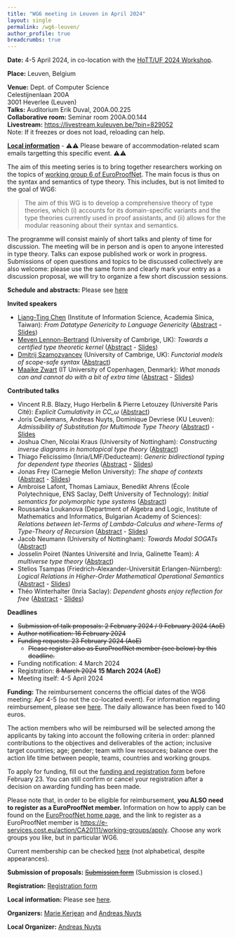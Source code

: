 ```yaml
---
title: "WG6 meeting in Leuven in April 2024"
layout: single
permalink: /wg6-leuven/
author_profile: true
breadcrumbs: true
---
```


**Date:** 4-5 April 2024, in co-location with the [HoTT/UF 2024 Workshop](https://hott-uf.github.io/2024/).

**Place:** Leuven, Belgium

**Venue:** Dept. of Computer Science <br/>
Celestijnenlaan 200A <br/>
3001 Heverlee (Leuven) <br/>
**Talks:** Auditorium Erik Duval, 200A.00.225 <br/>
**Collaborative room:** Seminar room 200A.00.144 <br/>
**Livestream:** <https://livestream.kuleuven.be/?pin=829052> <br/>
Note: If it freezes or does not load, reloading can help.

**[Local information](https://anuyts.github.io/2024/venue.html)** - ⚠️⚠️ Please beware of accommodation-related scam emails targetting this specific event. ⚠️⚠️

The aim of this meeting series is to bring together researchers working on the topics of [working group 6 of EuroProofNet](https://europroofnet.github.io/wg6/). The main focus is thus on the syntax and semantics of type theory.
This includes, but is not limited to the goal of WG6:

> The aim of this WG is to develop a comprehensive theory of type theories, which (i) accounts for its domain-specific variants and the type theories currently used in proof assistants, and (ii) allows for the modular reasoning about their syntax and semantics.

The programme will consist mainly of short talks and plenty of time
for discussion. The meeting will be in person and is open to anyone
interested in type theory. Talks can expose published work or work in
progress. Submissions of open questions and topics to be discussed
collectively are also welcome: please use the same form and clearly mark your
entry as a discussion proposal, we will try to organize a few short discussion sessions.

**Schedule and abstracts:** Please see [here](programme)

**Invited speakers**

- [Liang-Ting Chen](https://l-tchen.github.io/) (Institute of Information Science, Academia Sinica, Taiwan): *From Datatype Genericity to Language Genericity* ([Abstract](programme#ltchen) - [Slides](./slides/ltchen.pdf))
- [Meven Lennon-Bertrand](https://www.meven.ac/) (University of Cambrige, UK): *Towards a certified type theoretic kernel* ([Abstract](programme#lennonbertrand) - [Slides](./slides/lennonbertrand.pdf))
- [Dmitrij Szamozvancev](https://www.cl.cam.ac.uk/~ds709/) (University of Cambrige, UK): *Functorial models of scope-safe syntax* ([Abstract](programme#szamozvancev))
- [Maaike Zwart](https://maaikezwart.com/) (IT University of Copenhagen, Denmark): *What monads can and cannot do with a bit of extra time* ([Abstract](programme#zwart) - [Slides](./slides/zwart.pdf))

**Contributed talks**

- Vincent R.B. Blazy, Hugo Herbelin & Pierre Letouzey (Université Paris Cité): *Explicit Cumulativity in CC_ω* ([Abstract](programme#blazy-herbelin-letouzey))
- Joris Ceulemans, Andreas Nuyts, Dominique Devriese (KU Leuven): *Admissibility of Substitution for Multimode Type Theory* ([Abstract](programme#ceulemans-nuyts-devriese)) - [Slides](./slides/ceulemans.pdf)
- Joshua Chen, Nicolai Kraus (University of Nottingham): *Constructing inverse diagrams in homotopical type theory* ([Abstract](programme#chen-kraus))
- Thiago Felicissimo (Inria/LMF/Deducteam): *Generic bidirectional typing for dependent type theories* ([Abstract](programme#felicissimo) - [Slides](./slides/felicissimo.pdf))
- Jonas Frey (Carnegie Mellon University): *The shape of contexts* ([Abstract](programme#frey) - [Slides](./slides/frey.pdf))
- Ambroise Lafont, Thomas Lamiaux, Benedikt Ahrens (École Polytechnique, ENS Saclay, Delft University of Technology): *Initial semantics for polymorphic type systems* ([Abstract](programme#lafont-lamiaux-ahrens))
- Roussanka Loukanova (Department of Algebra and Logic, Institute of Mathematics and Informatics, Bulgarian Academy of Sciences): *Relations between let-Terms of Lambda-Calculus and where-Terms of Type-Theory of Recursion* ([Abstract](programme#loukanova) - [Slides](./slides/loukanova.pdf))
- Jacob Neumann (University of Nottingham): *Towards Modal SOGATs* ([Abstract](programme#neumann))
- Josselin Poiret (Nantes Université and Inria, Galinette Team): *A multiverse type theory* ([Abstract](programme#poiret))
- Stelios Tsampas (Friedrich-Alexander-Universität Erlangen-Nürnberg): *Logical Relations in Higher-Order Mathematical Operational Semantics* ([Abstract](programme#tsampas) - [Slides](./slides/tsampas.pdf))
- Théo Winterhalter (Inria Saclay): *Dependent ghosts enjoy reflection for free* ([Abstract](programme#winterhalter) - [Slides](./slides/lennonbertrand.pdf))

**Deadlines**

- ~~Submission of talk proposals: 2 February 2024 / 9 February 2024 (AoE)~~
- ~~Author notification: 16 February 2024~~
- ~~Funding requests: 23 February 2024 (AoE)~~
  - ~~Please register also as EuroProofNet member (see below) by this deadline.~~
- Funding notification: 4 March 2024
- Registration: ~~8 March 2024~~ **15 March 2024 (AoE)**
- Meeting itself: 4-5 April 2024

**Funding:**
The reimbursement concerns the official dates of the WG6 meeting: Apr 4-5 (so not the co-located event).
For information regarding reimbursement, please see [here](../reimbursement-rules).
The daily allowance has been fixed to 140 euros.

The action members who will be reimbursed will be selected among the applicants by
taking into account the following criteria in order: planned contributions to the
objectives and deliverables of the action; inclusive target countries; age; gender;
team with low resources; balance over the action life time between people, teams,
countries and working groups.

To apply for funding, fill out the 
[funding and registration form](http://lipn.univ-paris13.fr/limesurvey/index.php/736237?lang=en)
before February 23.
You can still confirm or cancel your registration after a decision on awarding funding has been made.

Please note that, in order to be eligible for reimbursement, **you ALSO need to register as a EuroProofNet member.**
Information on how to apply can be found on the [EuroProofNet home page](https://europroofnet.github.io/),
and the link to register as a EuroProofNet member is <https://e-services.cost.eu/action/CA20111/working-groups/apply>.
Choose any work groups you like, but in particular WG6.

Current membership can be checked [here](https://www.cost.eu/actions/CA20111/#tabs+Name:Working%20Groups%20and%20Membership) (not alphabetical, despite appearances).

**Submission of proposals:**
~~[Submission form](https://lipn.univ-paris13.fr/limesurvey/index.php/752657?lang=en)~~
(Submission is closed.)

**Registration:**
[Registration form](http://lipn.univ-paris13.fr/limesurvey/index.php/736237?lang=en)

**Local information:** Please see [here](https://anuyts.github.io/2024/venue.html).

**Organizers:** [Marie Kerjean](https://lipn.univ-paris13.fr/~kerjean/) and [Andreas Nuyts](https://anuyts.github.io/)

**Local Organizer:** [Andreas Nuyts](https://anuyts.github.io/)
